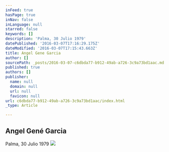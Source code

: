 ```yaml
---
inFeed: true
hasPage: true
inNav: false
inLanguage: null
starred: false
keywords: []
description: 'Palma, 30 Julio 1979'
datePublished: '2016-03-07T17:16:29.175Z'
dateModified: '2016-03-07T17:15:43.663Z'
title: Angel Gene Garcia
author: []
sourcePath: _posts/2016-03-07-c6dbda77-b912-49ab-a726-3c9a73bd1aac.md
published: true
authors: []
publisher:
  name: null
  domain: null
  url: null
  favicon: null
url: c6dbda77-b912-49ab-a726-3c9a73bd1aac/index.html
_type: Article

---
```

## Angel Gené Garcia

Palma, 30 Julio 1979
![](https://the-grid-user-content.s3-us-west-2.amazonaws.com/a9b7cbd1-eb45-4212-9ac9-1d229b350641.jpg)